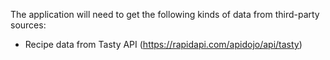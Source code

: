 The application will need to get the following kinds of data from third-party sources:

* Recipe data from Tasty API (https://rapidapi.com/apidojo/api/tasty)
